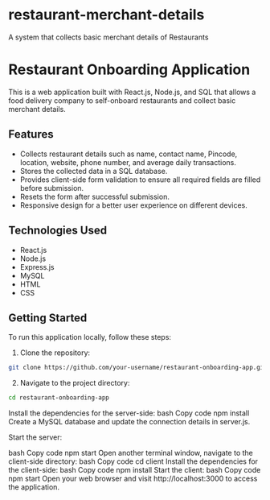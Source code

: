 # restaurant-merchant-details
A system that collects basic merchant details of Restaurants

# Restaurant Onboarding Application

This is a web application built with React.js, Node.js, and SQL that allows a food delivery company to self-onboard restaurants and collect basic merchant details.

## Features

- Collects restaurant details such as name, contact name, Pincode, location, website, phone number, and average daily transactions.
- Stores the collected data in a SQL database.
- Provides client-side form validation to ensure all required fields are filled before submission.
- Resets the form after successful submission.
- Responsive design for a better user experience on different devices.

## Technologies Used

- React.js
- Node.js
- Express.js
- MySQL
- HTML
- CSS

## Getting Started

To run this application locally, follow these steps:

1. Clone the repository:

```bash
git clone https://github.com/your-username/restaurant-onboarding-app.git
```

2. Navigate to the project directory:
```bash
cd restaurant-onboarding-app
```

Install the dependencies for the server-side:
bash
Copy code
npm install
Create a MySQL database and update the connection details in server.js.

Start the server:

bash
Copy code
npm start
Open another terminal window, navigate to the client-side directory:
bash
Copy code
cd client
Install the dependencies for the client-side:
bash
Copy code
npm install
Start the client:
bash
Copy code
npm start
Open your web browser and visit http://localhost:3000 to access the application.
